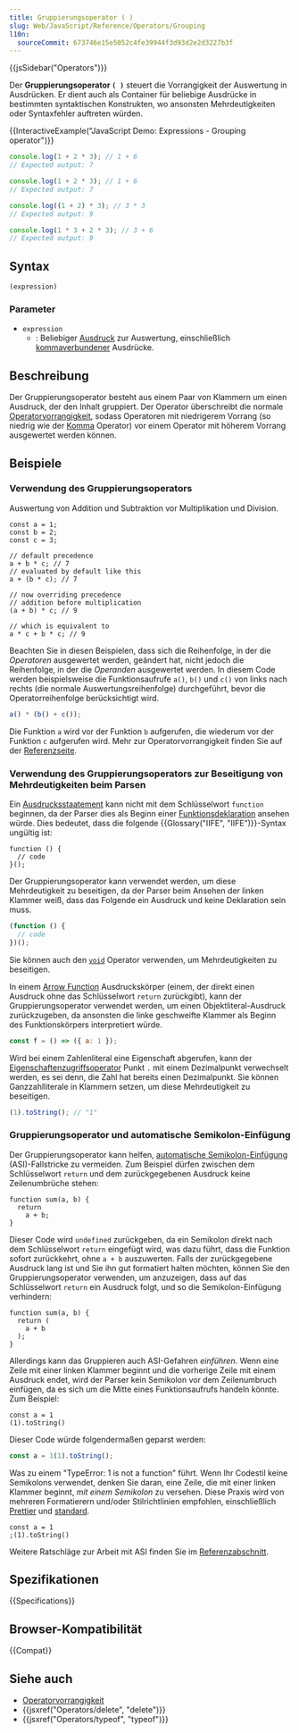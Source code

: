 ```yaml
---
title: Gruppierungsoperator ( )
slug: Web/JavaScript/Reference/Operators/Grouping
l10n:
  sourceCommit: 673746e15e5052c4fe39944f3d93d2e2d3227b3f
---
```


{{jsSidebar("Operators")}}

Der **Gruppierungsoperator `( )`** steuert die Vorrangigkeit der Auswertung in Ausdrücken. Er dient auch als Container für beliebige Ausdrücke in bestimmten syntaktischen Konstrukten, wo ansonsten Mehrdeutigkeiten oder Syntaxfehler auftreten würden.

{{InteractiveExample("JavaScript Demo: Expressions - Grouping operator")}}

```js interactive-example
console.log(1 + 2 * 3); // 1 + 6
// Expected output: 7

console.log(1 + 2 * 3); // 1 + 6
// Expected output: 7

console.log((1 + 2) * 3); // 3 * 3
// Expected output: 9

console.log(1 * 3 + 2 * 3); // 3 + 6
// Expected output: 9
```

## Syntax

```js-nolint
(expression)
```

### Parameter

- `expression`
  - : Beliebiger [Ausdruck](/de/docs/Web/JavaScript/Reference/Operators) zur Auswertung, einschließlich [kommaverbundener](/de/docs/Web/JavaScript/Reference/Operators/Comma_operator) Ausdrücke.

## Beschreibung

Der Gruppierungsoperator besteht aus einem Paar von Klammern um einen Ausdruck, der den Inhalt gruppiert. Der Operator überschreibt die normale [Operatorvorrangigkeit](/de/docs/Web/JavaScript/Reference/Operators/Operator_precedence), sodass Operatoren mit niedrigerem Vorrang (so niedrig wie der [Komma](/de/docs/Web/JavaScript/Reference/Operators/Comma_operator) Operator) vor einem Operator mit höherem Vorrang ausgewertet werden können.

## Beispiele

### Verwendung des Gruppierungsoperators

Auswertung von Addition und Subtraktion vor Multiplikation und Division.

```js-nolint
const a = 1;
const b = 2;
const c = 3;

// default precedence
a + b * c; // 7
// evaluated by default like this
a + (b * c); // 7

// now overriding precedence
// addition before multiplication
(a + b) * c; // 9

// which is equivalent to
a * c + b * c; // 9
```

Beachten Sie in diesen Beispielen, dass sich die Reihenfolge, in der die _Operatoren_ ausgewertet werden, geändert hat, nicht jedoch die Reihenfolge, in der die _Operanden_ ausgewertet werden. In diesem Code werden beispielsweise die Funktionsaufrufe `a()`, `b()` und `c()` von links nach rechts (die normale Auswertungsreihenfolge) durchgeführt, bevor die Operatorreihenfolge berücksichtigt wird.

```js
a() * (b() + c());
```

Die Funktion `a` wird vor der Funktion `b` aufgerufen, die wiederum vor der Funktion `c` aufgerufen wird. Mehr zur Operatorvorrangigkeit finden Sie auf der [Referenzseite](/de/docs/Web/JavaScript/Reference/Operators/Operator_precedence).

### Verwendung des Gruppierungsoperators zur Beseitigung von Mehrdeutigkeiten beim Parsen

Ein [Ausdrucksstaatement](/de/docs/Web/JavaScript/Reference/Statements/Expression_statement) kann nicht mit dem Schlüsselwort `function` beginnen, da der Parser dies als Beginn einer [Funktionsdeklaration](/de/docs/Web/JavaScript/Reference/Statements/function) ansehen würde. Dies bedeutet, dass die folgende {{Glossary("IIFE", "IIFE")}}-Syntax ungültig ist:

```js-nolint example-bad
function () {
  // code
}();
```

Der Gruppierungsoperator kann verwendet werden, um diese Mehrdeutigkeit zu beseitigen, da der Parser beim Ansehen der linken Klammer weiß, dass das Folgende ein Ausdruck und keine Deklaration sein muss.

```js
(function () {
  // code
})();
```

Sie können auch den [`void`](/de/docs/Web/JavaScript/Reference/Operators/void#immediately_invoked_function_expressions) Operator verwenden, um Mehrdeutigkeiten zu beseitigen.

In einem [Arrow Function](/de/docs/Web/JavaScript/Reference/Functions/Arrow_functions) Ausdruckskörper (einem, der direkt einen Ausdruck ohne das Schlüsselwort `return` zurückgibt), kann der Gruppierungsoperator verwendet werden, um einen Objektliteral-Ausdruck zurückzugeben, da ansonsten die linke geschweifte Klammer als Beginn des Funktionskörpers interpretiert würde.

```js
const f = () => ({ a: 1 });
```

Wird bei einem Zahlenliteral eine Eigenschaft abgerufen, kann der [Eigenschaftenzugriffsoperator](/de/docs/Web/JavaScript/Reference/Operators/Property_accessors) Punkt `.` mit einem Dezimalpunkt verwechselt werden, es sei denn, die Zahl hat bereits einen Dezimalpunkt. Sie können Ganzzahlliterale in Klammern setzen, um diese Mehrdeutigkeit zu beseitigen.

```js
(1).toString(); // "1"
```

<!-- TODO in the future we can add a decorator section -->

### Gruppierungsoperator und automatische Semikolon-Einfügung

Der Gruppierungsoperator kann helfen, [automatische Semikolon-Einfügung](/de/docs/Web/JavaScript/Reference/Lexical_grammar#automatic_semicolon_insertion) (ASI)-Fallstricke zu vermeiden. Zum Beispiel dürfen zwischen dem Schlüsselwort `return` und dem zurückgegebenen Ausdruck keine Zeilenumbrüche stehen:

```js-nolint example-bad
function sum(a, b) {
  return
    a + b;
}
```

Dieser Code wird `undefined` zurückgeben, da ein Semikolon direkt nach dem Schlüsselwort `return` eingefügt wird, was dazu führt, dass die Funktion sofort zurückkehrt, ohne `a + b` auszuwerten. Falls der zurückgegebene Ausdruck lang ist und Sie ihn gut formatiert halten möchten, können Sie den Gruppierungsoperator verwenden, um anzuzeigen, dass auf das Schlüsselwort `return` ein Ausdruck folgt, und so die Semikolon-Einfügung verhindern:

```js-nolint example-good
function sum(a, b) {
  return (
    a + b
  );
}
```

Allerdings kann das Gruppieren auch ASI-Gefahren _einführen_. Wenn eine Zeile mit einer linken Klammer beginnt und die vorherige Zeile mit einem Ausdruck endet, wird der Parser kein Semikolon vor dem Zeilenumbruch einfügen, da es sich um die Mitte eines Funktionsaufrufs handeln könnte. Zum Beispiel:

```js-nolint example-bad
const a = 1
(1).toString()
```

Dieser Code würde folgendermaßen geparst werden:

```js
const a = 1(1).toString();
```

Was zu einem "TypeError: 1 is not a function" führt. Wenn Ihr Codestil keine Semikolons verwendet, denken Sie daran, eine Zeile, die mit einer linken Klammer beginnt, _mit einem Semikolon_ zu versehen. Diese Praxis wird von mehreren Formatierern und/oder Stilrichtlinien empfohlen, einschließlich [Prettier](https://prettier.io/docs/rationale.html#semicolons) und [standard](https://standardjs.com/rules.html#semicolons).

```js-nolint example-good
const a = 1
;(1).toString()
```

Weitere Ratschläge zur Arbeit mit ASI finden Sie im [Referenzabschnitt](/de/docs/Web/JavaScript/Reference/Lexical_grammar#automatic_semicolon_insertion).

## Spezifikationen

{{Specifications}}

## Browser-Kompatibilität

{{Compat}}

## Siehe auch

- [Operatorvorrangigkeit](/de/docs/Web/JavaScript/Reference/Operators/Operator_precedence)
- {{jsxref("Operators/delete", "delete")}}
- {{jsxref("Operators/typeof", "typeof")}}
